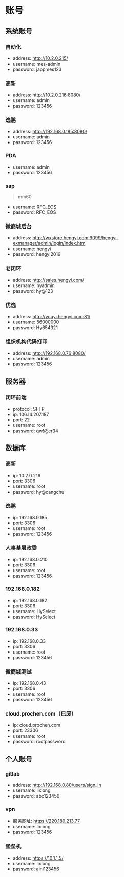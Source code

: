 # 账号

## 系统账号

### 自动化

- address: http://10.2.0.215/
- username: mes-admin
- password: jappmes123

### 高新

- address: http://10.2.0.216:8080/
- username: admin
- password: 123456

### 逸鹏

- address: http://192.168.0.185:8080/
- username: admin
- password: 123456

### PDA

- username: admin
- password: 123456

### sap

> mm60

- username: RFC_EOS
- password: RFC_EOS

### 微商城后台

- address: http://wxstore.hengyi.com:9099/hengyi-exmanager/admin/login/index.htm
- username: hengyi
- password: hengyi2019

### 老闭环

- address: http://sales.hengyi.com/
- username: hyadmin
- password: hy@123

### 优逸

- address: http://youyi.hengyi.com:81/
- username: 56000000
- password: Hy654321

### 组织机构代码打印

- address: http://192.168.0.76:8080/
- username: admin
- password: 123456

## 服务器

### 闭环前端

- protocol: SFTP
- ip: 106.14.207.187
- port: 22
- username: root
- password: qw!@er34

## 数据库

### 高新

- ip: 10.2.0.216
- port: 3306
- username: root
- password: hy@cangchu

### 逸鹏

- ip: 192.168.0.185
- port: 3306
- username: root
- password: 123456

### 人事基层政委

- ip: 192.168.0.210
- port: 3306
- username: root
- password: 123456

### 192.168.0.182

- ip: 192.168.0.182
- port: 3306
- username: HySelect
- password: HySelect

### 192.168.0.33

- ip: 192.168.0.33
- port: 3306
- username: root
- password: 123456

### 微商城测试

- ip: 192.168.0.43
- port: 3306
- username: root
- password: 123456

### cloud.prochen.com（已废）

- ip: cloud.prochen.com
- port: 23306
- username: root
- password: rootpassword

## 个人账号

### gitlab

- address: http://192.168.0.80/users/sign_in
- username: lixiong
- password: abc123456

### vpn

- 服务网址: https://220.189.213.77
- username: lixiong
- password: 123456

### 堡垒机

- address: https://10.1.1.5/
- username: lixiong
- password: aini123456
